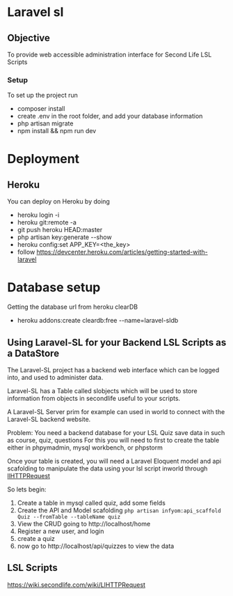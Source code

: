 # Laravel sl
## Objective
To provide web accessible administration interface for Second Life LSL Scripts

### Setup
To set up the project run
* composer install
* create .env in the root folder, and add your database information
* php artisan migrate
* npm install && npm run dev   

# Deployment

## Heroku
You can deploy on Heroku by doing
* heroku login -i
* heroku git:remote -a <app-name>
* git push heroku HEAD:master
* php artisan key:generate --show
* heroku config:set APP_KEY=<the_key>
* follow https://devcenter.heroku.com/articles/getting-started-with-laravel

# Database setup
Getting the database url from heroku clearDB
* heroku addons:create cleardb:free --name=laravel-sldb 


## Using Laravel-SL for your Backend LSL Scripts as a DataStore

The Laravel-SL project has a backend web interface which can be logged into, and used to 
administer data.

Laravel-SL has a Table called slobjects which will be used to store information from objects in secondlife useful to your scripts.

A Laravel-SL Server prim for example can used in world to connect with the Laravel-SL backend website.



Problem:
You need a backend database for your LSL Quiz save data in such as course, quiz, questions
For this you will need to first to create the table either in phpymadmin, mysql workbench, or phpstorm

Once your table is created, you will need a Laravel Eloquent model and api scafolding to manipulate the data using your lsl script inworld through [llHTTPRequest](https://wiki.secondlife.com/wiki/LlHTTPRequest)

So lets begin:

1) Create a table in mysql called quiz, add some fields
2) Create the API and Model scafolding 
```php artisan infyom:api_scaffold Quiz --fromTable --tableName quiz```
3) View the CRUD going to http://localhost/home
4) Register a new user, and login
5) create a quiz
6) now go to http://localhost/api/quizzes to view the data


## LSL Scripts
https://wiki.secondlife.com/wiki/LlHTTPRequest
